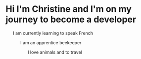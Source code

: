 
# Hi I'm Christine and I'm on my journey to become a developer

<ul>I am currently learning to speak French <br>
<ul>I am an apprentice beekeeper <br>
<ul>I love animals and to travel <br>

